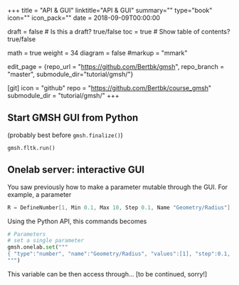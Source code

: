 +++
title = "API & GUI"
linktitle="API & GUI"
summary=""
type="book"
icon=""
icon_pack=""
date = 2018-09-09T00:00:00

draft = false  # Is this a draft? true/false
toc = true  # Show table of contents? true/false

math = true
weight = 34
diagram = false
#markup = "mmark"

edit_page = {repo_url = "https://github.com/Bertbk/gmsh", repo_branch = "master", submodule_dir="tutorial/gmsh/"}

[git]
  icon = "github"
  repo = "https://github.com/Bertbk/course_gmsh"
  submodule_dir = "tutorial/gmsh/"
+++

## Start GMSH GUI from Python

(probably best before `gmsh.finalize()`)

```
gmsh.fltk.run()
```

## Onelab server: interactive GUI

You saw previously how to make a parameter mutable through the GUI. For example, a parameter 
```cpp
R = DefineNumber[1, Min 0.1, Max 10, Step 0.1, Name "Geometry/Radius"];
```

Using the Python API, this commands becomes
```python
# Parameters
# set a single parameter
gmsh.onelab.set("""
{ "type":"number", "name":"Geometry/Radius", "values":[1], "step":0.1, "min":0.1, "max":10  }
""")
```

This variable can be then access through... [to be continued, sorry!]